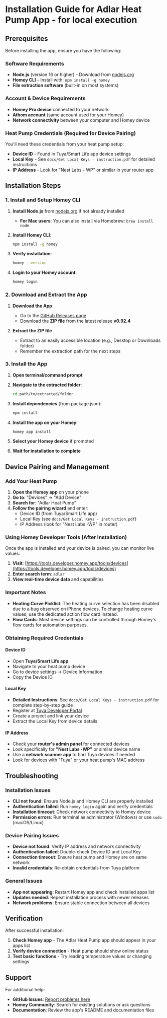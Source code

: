 # Installation Guide for Adlar Heat Pump App - for local execution

## Prerequisites

Before installing the app, ensure you have the following:

### Software Requirements

- **Node.js** (version 16 or higher) - Download from [nodejs.org](https://nodejs.org/)
- **Homey CLI** - Install with: `npm install -g homey`
- **File extraction software** (built-in on most systems)

### Account & Device Requirements

- **Homey Pro device** connected to your network
- **Athom account** (same account used for your Homey)
- **Network connectivity** between your computer and Homey device

### Heat Pump Credentials (Required for Device Pairing)

You'll need these credentials from your heat pump setup:

- **Device ID** - Found in Tuya/Smart Life app device settings
- **Local Key** - See `docs/Get Local Keys - instruction.pdf` for detailed instructions
- **IP Address** - Look for "Nest Labs - WP" or similar in your router app

## Installation Steps

### 1. Install and Setup Homey CLI

1. **Install Node.js** from [nodejs.org](https://nodejs.org/) if not already installed
   - **For Mac users**: You can also install via Homebrew: `brew install node`

2. **Install Homey CLI**:

   ```bash
   npm install -g homey
   ```

3. **Verify installation**:

   ```bash
   homey --version
   ```

4. **Login to your Homey account**:

   ```bash
   homey login
   ```

### 2. Download and Extract the App

1. **Download the App**
   - Go to the [GitHub Releases page](https://github.com/hhi/org.hhi.adlar-heatpump/releases)
   - Download the **ZIP file** from the latest release **v0.92.4**

2. **Extract the ZIP file**
   - Extract to an easily accessible location (e.g., Desktop or Downloads folder)
   - Remember the extraction path for the next steps

### 3. Install the App

1. **Open terminal/command prompt**
2. **Navigate to the extracted folder**:

   ```bash
   cd path/to/extracted/folder
   ```

3. **Install dependencies** (from package.json):

   ```bash
   npm install
   ```

4. **Install the app on your Homey**:

   ```bash
   homey app install
   ```

5. **Select your Homey device** if prompted
6. **Wait for installation to complete**

## Device Pairing and Management

### Add Your Heat Pump

1. **Open the Homey app** on your phone
2. **Go to**: "Devices" → "Add Device"
3. **Search for**: "Adlar Heat Pump"
4. **Follow the pairing wizard** and enter:
   - Device ID (from Tuya/Smart Life app)
   - Local Key (see `docs/Get Local Keys - instruction.pdf`)
   - IP Address (look for "Nest Labs -WP" in router)

### Using Homey Developer Tools (After Installation)

Once the app is installed and your device is paired, you can monitor live values:

1. **Visit**: [https://tools.developer.homey.app/tools/devices](https://tools.developer.homey.app/tools/devices)
2. **Enter search term**: `adlar`
3. **View real-time device data** and capabilities

### Important Notes

- **Heating Curve Picklist**: The heating curve selection has been disabled due to a bug observed on iPhone devices. To change heating curve values, use the dedicated action flow card instead.
- **Flow Cards**: Most device settings can be controlled through Homey's flow cards for automation purposes.

### Obtaining Required Credentials

#### Device ID

- Open **Tuya/Smart Life app**
- Navigate to your heat pump device
- Go to device settings → Device Information
- Copy the Device ID

#### Local Key

- **Detailed Instructions**: See `docs/Get Local Keys - instruction.pdf` for complete step-by-step guide
- Register at [Tuya Developer Portal](https://iot.tuya.com/)
- Create a project and link your device
- Extract the Local Key from device details

#### IP Address

- Check your **router's admin panel** for connected devices
- Look specifically for **"Nest Labs -WP"** or similar device name
- Use a **network scanner app** to find Tuya devices if needed
- Look for devices with "Tuya" or your heat pump's MAC address

## Troubleshooting

### Installation Issues

- **CLI not found**: Ensure Node.js and Homey CLI are properly installed
- **Authentication failed**: Run `homey login` again and verify credentials
- **Installation timeout**: Check network connectivity to Homey device
- **Permission errors**: Run terminal as administrator (Windows) or use `sudo` (macOS/Linux)

### Device Pairing Issues

- **Device not found**: Verify IP address and network connectivity
- **Authentication failed**: Double-check Device ID and Local Key
- **Connection timeout**: Ensure heat pump and Homey are on same network
- **Invalid credentials**: Re-obtain credentials from Tuya platform

### General Issues

- **App not appearing**: Restart Homey app and check installed apps list
- **Updates needed**: Repeat installation process with newer releases
- **Network problems**: Ensure stable connection between all devices

## Verification

After successful installation:

1. **Check Homey app** - The Adlar Heat Pump app should appear in your apps list
2. **Verify device connection** - Heat pump should show online status
3. **Test basic functions** - Try reading temperature values or changing settings

## Support

For additional help:

- **GitHub Issues**: [Report problems here](https://github.com/hhi/org.hhi.adlar-heatpump/issues)
- **Homey Community**: Search for existing solutions or ask questions
- **Documentation**: Review the app's README and documentation files
